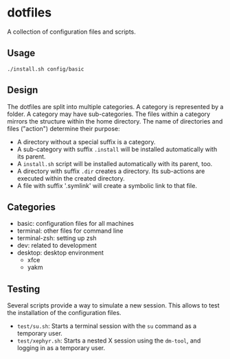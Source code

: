 # dotfiles

A collection of configuration files and scripts.

## Usage

```
./install.sh config/basic 
```

## Design

The dotfiles are split into multiple categories.
A category is represented by a folder.
A category may have sub-categories.
The files within a category mirrors the structure within the home directory.
The name of directories and files ("action") determine their purpose:

* A directory without a special suffix is a category.
* A sub-category with suffix `.install` will be installed automatically with its parent.
* A `install.sh` script will be installed automatically with its parent, too.
* A directory with suffix `.dir` creates a directory. Its sub-actions are executed within the created directory.
* A file with suffix '.symlink' will create a symbolic link to that file.

## Categories

* basic: configuration files for all machines
* terminal: other files for command line
* terminal-zsh: setting up zsh
* dev: related to development
* desktop: desktop environment
  * xfce
  * yakm

## Testing

Several scripts provide a way to simulate a new session. This allows to test the installation of the configuration files.

* `test/su.sh`: Starts a terminal session with the `su` command as a temporary user.
* `test/xephyr.sh`: Starts a nested X session using the `dm-tool`, and logging in as a temporary user.



